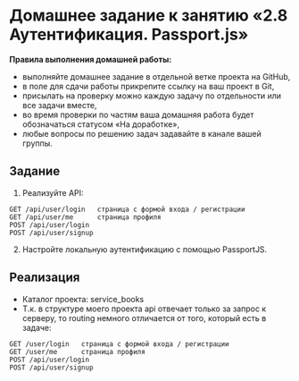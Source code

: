 # Домашнее задание к занятию «2.8 Аутентификация. Passport.js»
**Правила выполнения домашней работы:**
* выполняйте домашнее задание в отдельной ветке проекта на GitHub,
* в поле для сдачи работы прикрепите ссылку на ваш проект в Git,
* присылать на проверку можно каждую задачу по отдельности или все задачи вместе,
* во время проверки по частям ваша домашняя работа будет обозначаться статусом «На доработке»,
* любые вопросы по решению задач задавайте в канале вашей группы.

## Задание
1. Реализуйте API:
```
GET /api/user/login   страница с формой входа / регистрации
GET /api/user/me      страница профиля
POST /api/user/login
POST /api/user/signup
```
2. Настройте локальную аутентификацию с помощью PassportJS.


## Реализация

- Каталог проекта: service_books
- Т.к. в структуре моего проекта api отвечает только за запрос к серверу, то routing немного отличается от того, который есть в задаче:
```
GET /user/login   страница с формой входа / регистрации
GET /user/me      страница профиля
POST /api/user/login
POST /api/user/signup
```
